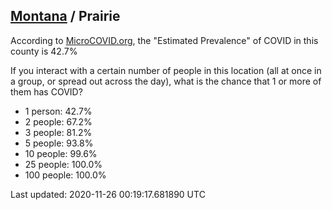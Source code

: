 
## [Montana](/united-states/montana) / Prairie

According to [MicroCOVID.org](http://microcovid.org),
the "Estimated Prevalence" of COVID in this county is 42.7%

If you interact with a certain number of people in this location
(all at once in a group, or spread out across the day), what is the chance that
1 or more of them has COVID?

- 1 person: 42.7%
- 2 people: 67.2%
- 3 people: 81.2%
- 5 people: 93.8%
- 10 people: 99.6%
- 25 people: 100.0%
- 100 people: 100.0%

Last updated: 2020-11-26 00:19:17.681890 UTC
